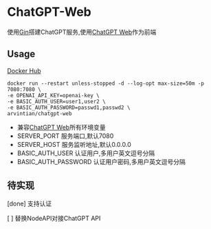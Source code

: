 # ChatGPT-Web

使用[Gin](https://github.com/gin-gonic/gin)搭建ChatGPT服务,使用[ChatGPT Web](https://github.com/Chanzhaoyu/chatgpt-web)作为前端

## Usage

[Docker Hub](https://hub.docker.com/repository/docker/arvintian/chatgpt-web/general)

```
docker run --restart unless-stopped -d --log-opt max-size=50m -p 7080:7080 \
-e OPENAI_API_KEY=openai-key \
-e BASIC_AUTH_USER=user1,user2 \
-e BASIC_AUTH_PASSWORD=passwd1,passwd2 \
arvintian/chatgpt-web
```

- 兼容[ChatGPT Web](https://github.com/Chanzhaoyu/chatgpt-web#%E4%BD%BF%E7%94%A8-docker)所有环境变量
- SERVER_PORT 服务端口,默认7080
- SERVER_HOST 服务监听地址,默认0.0.0.0
- BASIC_AUTH_USER 认证用户,多用户英文逗号分隔
- BASIC_AUTH_PASSWORD 认证用户密码,多用户英文逗号分隔

## 待实现

[done] 支持认证

[ ] 替换NodeAPI对接ChatGPT API